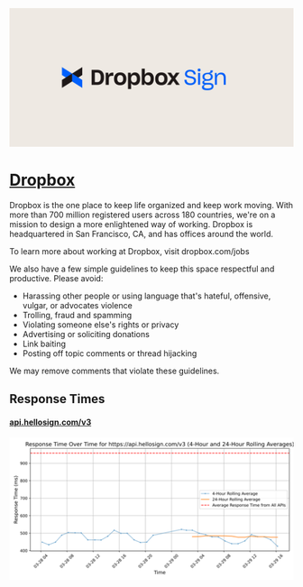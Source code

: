 [![Visit Dropbox](imagePreview.jpg)](https://sign.dropbox.com)

# [Dropbox](https://sign.dropbox.com)

Dropbox is the one place to keep life organized and keep work moving. With more than 700 million registered users across 180 countries, we're on a mission to design a more enlightened way of working. Dropbox is headquartered in San Francisco, CA, and has offices around the world.

To learn more about working at Dropbox, visit dropbox.com/jobs

We also have a few simple guidelines to keep this space respectful and productive. Please avoid:
- Harassing other people or using language that's hateful, offensive, vulgar, or advocates violence
- Trolling, fraud and spamming
- Violating someone else's rights or privacy
- Advertising or soliciting donations
- Link baiting
- Posting off topic comments or thread hijacking

We may remove comments that violate these guidelines.

## Response Times

#### [api.hellosign.com/v3](https://api.hellosign.com/v3)

![api.hellosign.com/v3](response-time-charts/6170692e68656c6c6f7369676e2e636f6d2f7633.svg)
